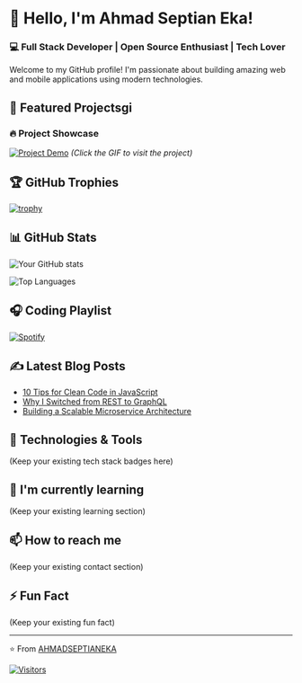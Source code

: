 # 👋 Hello, I'm Ahmad Septian Eka!

### 💻 Full Stack Developer | Open Source Enthusiast | Tech Lover

Welcome to my GitHub profile! I'm passionate about building amazing web and mobile applications using modern technologies.

## 🚀 Featured Projectsgi

### 🔥 Project Showcase
[![Project Demo](https://media.giphy.com/media/v1.Y2lkPTc5MGI3NjExc3F0eGJ4d2RlY2V1b2J0dXZ4Z2V6bmN6eGJ5bHl5eGZqN2Z4eGJ1ZyZlcD12MV9pbnRlcm5hbF9naWZfYnlfaWQmY3Q9Zw/your-gif-id/giphy.gif)](your-project-url)
*(Click the GIF to visit the project)*

## 🏆 GitHub Trophies
[![trophy](https://github-profile-trophy.vercel.app/?username=AHMADSEPTIANEKA&theme=onedark&row=1&column=7)](https://github.com/ryo-ma/github-profile-trophy)

## 📊 GitHub Stats
![Your GitHub stats](https://github-readme-stats.vercel.app/api?username=AHMADSEPTIANEKA&show_icons=true&theme=radical&include_all_commits=true)

![Top Languages](https://github-readme-stats.vercel.app/api/top-langs/?username=AHMADSEPTIANEKA&layout=compact&theme=radical&langs_count=6)

## 🎧 Coding Playlist
[![Spotify](https://spotify-readme-xi.vercel.app/api/spotify)](https://open.spotify.com/playlist/your-playlist-id)

## ✍️ Latest Blog Posts
<!-- BLOG-POST-LIST:START -->
- [10 Tips for Clean Code in JavaScript](your-blog-url)
- [Why I Switched from REST to GraphQL](your-blog-url)
- [Building a Scalable Microservice Architecture](your-blog-url)
<!-- BLOG-POST-LIST:END -->

## 🔧 Technologies & Tools
(Keep your existing tech stack badges here)

## 🌱 I'm currently learning
(Keep your existing learning section)

## 📫 How to reach me
(Keep your existing contact section)

## ⚡ Fun Fact
(Keep your existing fun fact)

---

⭐️ From [AHMADSEPTIANEKA](https://github.com/AHMADSEPTIANEKA)

[![Visitors](https://visitor-badge.laobi.icu/badge?page_id=AHMADSEPTIANEKA.AHMADSEPTIANEKA)](https://github.com/AHMADSEPTIANEKA)